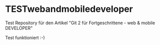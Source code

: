 TESTwebandmobiledeveloper
=====================

Test Repository für den Artikel "Git 2 für Fortgeschrittene - web &amp; mobile DEVELOPER"

Test funktioniert :-)
